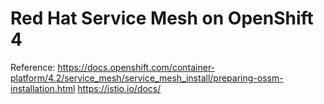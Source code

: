 # Red Hat Service Mesh on OpenShift 4

Reference:
https://docs.openshift.com/container-platform/4.2/service_mesh/service_mesh_install/preparing-ossm-installation.html
https://istio.io/docs/
